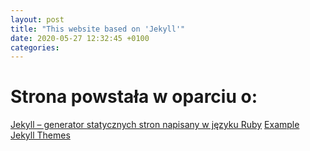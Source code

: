 ```yaml
---
layout: post
title: "This website based on 'Jekyll'" 
date: 2020-05-27 12:32:45 +0100 
categories:
---
```

# Strona powstała w oparciu o:
[Jekyll – generator statycznych stron napisany w języku Ruby](https://jekyllrb.com/)
[Example Jekyll Themes](http://jekyllthemes.org/)



